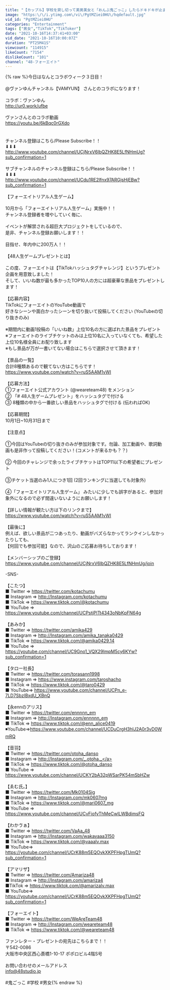 ```yaml
---
title: "【カップル】学校を貸し切って美男美女と「おんぶ鬼ごっこ」したらドキドキが止まらなかった【ヴァンゆん】"
image: "https:\/\/i.ytimg.com\/vi\/PgtMZiei0HU\/hqdefault.jpg"
vid_id: "PgtMZiei0HU"
categories: "Entertainment"
tags: ["男女","TikTok","TikToker"]
date: "2021-10-16T14:37:41+03:00"
vid_date: "2021-10-16T10:00:07Z"
duration: "PT25M41S"
viewcount: "114915"
likeCount: "7154"
dislikeCount: "101"
channel: "48-フォーエイト"
---
```

{% raw %}今日はなんとコラボウィーク３日目！<br /><br />@ヴァンゆんチャンネル【VAMYUN】 さんとのコラボになります！<br /><br />コラボ：ヴァンゆん<br /><a rel="nofollow" target="blank" href="http://ur0.work/ufbe">http://ur0.work/ufbe</a><br /><br />ヴァンさんとのコラボ動画<br /><a rel="nofollow" target="blank" href="https://youtu.be/6kBqc0rGXdo">https://youtu.be/6kBqc0rGXdo</a><br /><br />　<br />チャンネル登録はこちら/Please Subscribe！！<br />⬇︎⬇︎⬇︎<br /><a rel="nofollow" target="blank" href="http://www.youtube.com/channel/UCjNrxV6lbQZHK8E5LfNHmUg?sub_confirmation=1">http://www.youtube.com/channel/UCjNrxV6lbQZHK8E5LfNHmUg?sub_confirmation=1</a><br /><br />サブチャンネルのチャンネル登録はこちら/Please Subscribe！！<br />⬇︎⬇︎⬇︎<br /><a rel="nofollow" target="blank" href="http://www.youtube.com/channel/UCdu1RE2lfnx97ARGjsHjEBw?sub_confirmation=1">http://www.youtube.com/channel/UCdu1RE2lfnx97ARGjsHjEBw?sub_confirmation=1</a><br /><br />【フォーエイトリアル人生ゲーム】<br /><br />10月から「フォーエイトリアル人生ゲーム」実施中！！<br />チャンネル登録者を増やしていく毎に、<br /><br />イベントが解禁される超巨大プロジェクトをしているので、<br />是非、チャンネル登録お願いします！！<br /><br />目指せ、年内中に200万人！！<br /><br />【48人生ゲームプレゼントとは】<br /><br />この度、フォーエイトは【TikTokハッシュタグチャレンジ】というプレゼント企画を用意致しました！<br />そして、いいね数が最も多かったTOP10人の方には超豪華な景品をプレゼントします！<br /><br />【応募内容】<br />TikTokにフォーエイトのYouTube動画で<br />好きなシーンや面白かったシーンを切り抜いて投稿してください (YouTubeの切り抜きのみ)<br /><br />※期間内に動画1投稿の「いいね数」上位10名の方に選ばれた景品をプレゼント<br />※フォーエイトのライブチケットのみは上位10名に入っていなくても、希望した上位10名様全員にお配り致します<br />※もし景品が万が一書いてない場合はこちらで選択させて頂きます！<br /><br />【景品の一覧】<br />合計8種類あるので観てない方はこちらです！<br /><a rel="nofollow" target="blank" href="https://www.youtube.com/watch?v=ruS5AAM1vWI">https://www.youtube.com/watch?v=ruS5AAM1vWI</a><br /><br />【応募方法】<br />①フォーエイト公式アカウント (@weareteam48) をメンション<br />② 「# 48人生ゲームプレゼント」をハッシュタグで付ける<br />③ 8種類の中から一番欲しい景品をハッシュタグで付ける (伝わればOK)<br /><br />【応募期間】<br />10月1日~10月31日まで<br /><br />【注意点】<br /><br />①今回はYouTubeの切り抜きのみが参加対象です。勿論、加工動画や、歌詞動画も是非作って投稿してください！(コメントが来るかも？？)<br /><br />② 今回のチャレンジで余ったライブチケットはTOP11以下の希望者にプレゼント<br /> <br />③チケット当選のみ1人につき1回 (2回ランキングに当選しても対象外)<br /><br />④「フォーエイトリアル人生ゲーム」 みたいに少しでも誤字があると、参加対象外になるので必ず間違いないようにお願いします！<br /><br />【詳しい情報が観たい方は下のリンクまで】<br /><a rel="nofollow" target="blank" href="https://www.youtube.com/watch?v=ruS5AAM1vWI">https://www.youtube.com/watch?v=ruS5AAM1vWI</a><br /><br />【最後に】<br />例えば、欲しい景品が二つあったり、動画がバズらなかってランクインしなかったりしても、<br />【何回でも参加可能】なので、沢山のご応募お待ちしております！<br /><br />【メンバーシップのご登録】<br /><a rel="nofollow" target="blank" href="https://www.youtube.com/channel/UCjNrxV6lbQZHK8E5LfNHmUg/join">https://www.youtube.com/channel/UCjNrxV6lbQZHK8E5LfNHmUg/join</a><br /><br />-SNS-<br /><br />【こたつ】<br />■ Twitter ⇒ <a rel="nofollow" target="blank" href="https://twitter.com/kotachumu">https://twitter.com/kotachumu</a><br />■ Instagram ⇒ <a rel="nofollow" target="blank" href="http://Instagram.com/kotachumu">http://Instagram.com/kotachumu</a> <br />■ TikTok ⇒ <a rel="nofollow" target="blank" href="https://www.tiktok.com/@kotachumu">https://www.tiktok.com/@kotachumu</a><br />■ YouTube ⇒ <a rel="nofollow" target="blank" href="https://www.youtube.com/channel/UCPstjPlTt4343oNbKpFN64g">https://www.youtube.com/channel/UCPstjPlTt4343oNbKpFN64g</a><br /><br />【あみか】<br />■ Twitter ⇒ <a rel="nofollow" target="blank" href="https://twitter.com/amika429">https://twitter.com/amika429</a> <br />■ Instagram ⇒ <a rel="nofollow" target="blank" href="http://Instagram.com/amika_tanaka0429">http://Instagram.com/amika_tanaka0429</a><br />■ TikTok ⇒ <a rel="nofollow" target="blank" href="https://www.tiktok.com/@amika0429.14">https://www.tiktok.com/@amika0429.14</a><br />■ YouTube ⇒ <a rel="nofollow" target="blank" href="https://youtube.com/channel/UC9Gno1_VQX29lmpM5cy6KYw?sub_confirmation=1">https://youtube.com/channel/UC9Gno1_VQX29lmpM5cy6KYw?sub_confirmation=1</a><br /><br />【タロー社長】<br />■ Twitter ⇒ <a rel="nofollow" target="blank" href="https://twitter.com/torasann1998">https://twitter.com/torasann1998</a> <br />■ Instagram ⇒ <a rel="nofollow" target="blank" href="https://www.instagram.com/taroshacho">https://www.instagram.com/taroshacho</a><br />■ TikTok ⇒ <a rel="nofollow" target="blank" href="https://www.tiktok.com/@taro0429">https://www.tiktok.com/@taro0429</a><br />■ YouTube⇒ <a rel="nofollow" target="blank" href="https://www.youtube.com/channel/UCPn_e-7LD7SbzIBxdU_XBnQ">https://www.youtube.com/channel/UCPn_e-7LD7SbzIBxdU_XBnQ</a><br /><br />【永ennのアリス】<br />■ Twitter ⇒ <a rel="nofollow" target="blank" href="https://twitter.com/ennnnn_em">https://twitter.com/ennnnn_em</a> <br />■ Instagram ⇒ <a rel="nofollow" target="blank" href="http://Instagram.com/ennnnn_em">http://Instagram.com/ennnnn_em</a> <br />■ TikTok ⇒ <a rel="nofollow" target="blank" href="https://www.tiktok.com/@enn_alice0419">https://www.tiktok.com/@enn_alice0419</a><br />◾️YouTube⇒<a rel="nofollow" target="blank" href="https://www.youtube.com/channel/UCDuCrgH3hlJ2A0r3vD0WmRQ">https://www.youtube.com/channel/UCDuCrgH3hlJ2A0r3vD0WmRQ</a><br /><br />【音羽】<br />■ Twitter ⇒ <a rel="nofollow" target="blank" href="https://twitter.com/otoha_danso">https://twitter.com/otoha_danso</a> <br />■ Instagram ⇒ <a rel="nofollow" target="blank" href="http://Instagram.com/_.otoha._">http://Instagram.com/_.otoha._</a><br />■ TikTok ⇒ <a rel="nofollow" target="blank" href="https://www.tiktok.com/@otoha_danso">https://www.tiktok.com/@otoha_danso</a><br />■ YouTube ⇒ <a rel="nofollow" target="blank" href="https://www.youtube.com/channel/UCKY2bA32pWSarPK54mSbHZw">https://www.youtube.com/channel/UCKY2bA32pWSarPK54mSbHZw</a><br /><br />【ゑむ氏。】<br />■ Twitter ⇒ <a rel="nofollow" target="blank" href="https://twitter.com/Mk0104Sig">https://twitter.com/Mk0104Sig</a> <br />■ Instagram ⇒ <a rel="nofollow" target="blank" href="http://Instagram.com/mk0607mg">http://Instagram.com/mk0607mg</a> <br />■ TikTok ⇒ <a rel="nofollow" target="blank" href="https://www.tiktok.com/@mari0607_mg">https://www.tiktok.com/@mari0607_mg</a><br />■ YouTube ⇒ <a rel="nofollow" target="blank" href="https://www.youtube.com/channel/UCvFiofvThMeCwlLWBdimsFQ">https://www.youtube.com/channel/UCvFiofvThMeCwlLWBdimsFQ</a><br /><br />【わかゔぁ】<br />■ Twitter ⇒ <a rel="nofollow" target="blank" href="https://twitter.com/VaAa_48">https://twitter.com/VaAa_48</a><br />■ Instagram ⇒ <a rel="nofollow" target="blank" href="http://Instagram.com/wakavaaa3150">http://Instagram.com/wakavaaa3150</a> <br />■ TikTok ⇒ <a rel="nofollow" target="blank" href="https://www.tiktok.com/@vaaalv.max">https://www.tiktok.com/@vaaalv.max</a><br />■ YouTube⇒  <a rel="nofollow" target="blank" href="https://youtube.com/channel/UCrK88m5EQOvkXKPFHpgTUmQ?sub_confirmation=1">https://youtube.com/channel/UCrK88m5EQOvkXKPFHpgTUmQ?sub_confirmation=1</a><br /><br />【アマリザ】<br />■ Twitter ⇒ <a rel="nofollow" target="blank" href="https://twitter.com/Amariza48">https://twitter.com/Amariza48</a><br />■ Instagram ⇒ <a rel="nofollow" target="blank" href="http://Instagram.com/amariza4">http://Instagram.com/amariza4</a> <br />■TikTok ⇒ <a rel="nofollow" target="blank" href="https://www.tiktok.com/@amarizalv.max">https://www.tiktok.com/@amarizalv.max</a><br />■ YouTube⇒  <a rel="nofollow" target="blank" href="https://youtube.com/channel/UCrK88m5EQOvkXKPFHpgTUmQ?sub_confirmation=1">https://youtube.com/channel/UCrK88m5EQOvkXKPFHpgTUmQ?sub_confirmation=1</a><br /><br />【フォーエイト】<br />■ Twitter ⇒ <a rel="nofollow" target="blank" href="https://twitter.com/WeAreTeam48">https://twitter.com/WeAreTeam48</a><br />■ Instagram ⇒ <a rel="nofollow" target="blank" href="http://Instagram.com/weareteam48">http://Instagram.com/weareteam48</a><br />■ TikTok ⇒ <a rel="nofollow" target="blank" href="https://www.tiktok.com/@weareteam48">https://www.tiktok.com/@weareteam48</a><br /><br />ファンレター・プレゼントの宛先はこちらまで！！<br />〒542-0086<br />大阪市中央区西心斎橋1-10-17 ポポロビル4階S号<br /><br />お問い合わせのメールアドレス<br />info@48studio.jp<br /><br />#鬼ごっこ #学校 #男女{% endraw %}
